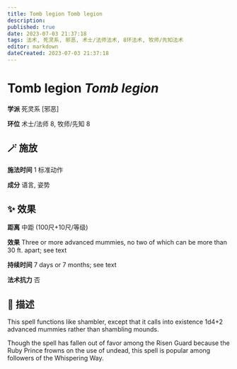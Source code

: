 ```yaml
---
title: Tomb legion Tomb legion
description: 
published: true
date: 2023-07-03 21:37:18
tags: 法术, 死灵系, 邪恶, 术士/法师法术, 8环法术, 牧师/先知法术
editor: markdown
dateCreated: 2023-07-03 21:37:18
---
```


# **Tomb legion** *Tomb legion*

**学派** 死灵系 \[邪恶\] 

**环位** 术士/法师 8, 牧师/先知 8

## 🪄 施放

**施法时间** 1 标准动作

**成分** 语言, 姿势

## ✨ 效果  

**距离** 中距 (100尺+10尺/等级) 

**效果** Three or more advanced mummies, no two of which can be more than 30 ft. apart; see text 

**持续时间** 7 days or 7 months; see text 

**法术抗力** 否

## 📖 描述

This spell functions like shambler, except that it calls into existence 1d4+2 advanced mummies rather than shambling mounds.

Though the spell has fallen out of favor among the Risen Guard because the Ruby Prince frowns on the use of undead, this spell is popular among followers of the Whispering Way.
    